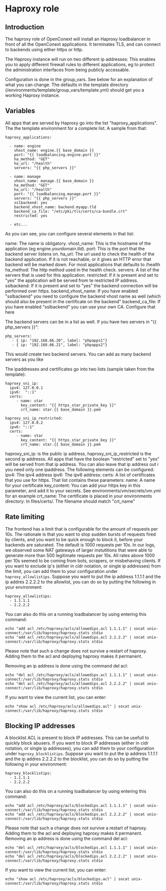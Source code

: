 # Haproxy role

## Introduction
The haproxy role of OpenConext will install an Haproxy loadbalancer in front of all the OpenConext applications. It terminates TLS, and can connect to backends using either https or http. 

The Haproxy instance will run on two different ip addresses: This enables you to apply different firewall rules to different applications, eg to protect the administration interfaces from being publicly accessable. 

Configuration is done in the group_vars. See below for an explanation of what you can change. The defaults in the template directory (/environments/template/group_vars/template.yml) should get you a working Haproxy instance.

## Variables

All apps that are served by Haproxy go into the list "haproxy_applications". The the template environment for a complete list. A sample from that:

```
haproxy_applications:

  - name: engine
    vhost_name: engine.{{ base_domain }}
    port: "{{ loadbalancing.engine.port }}"
    ha_method: "GET"
    ha_url: "/health"
    servers: "{{ php_servers }}"

  - name: manage
    vhost_name: manage.{{ base_domain }}
    ha_method: "GET"
    ha_url: "/health"
    port: "{{ loadbalancing.manage.port }}"
    servers: "{{ php_servers }}"
    sslbackend: yes
    backend_vhost_name: backend.myapp.tld
    backend_ca_file: "/etc/pki/tls/certs/ca-bundle.crt"
    restricted: yes

  - etc...
```

As you can see, you can configure several elements in that list:

name: The name is obligatory. 
vhost_name: This is the hostname of the application (eg engine.yourdomain.tld). 
port: This is the port that the backend server listens on. 
ha_url: The url used to check the health of the backend application. If it is not reachable, or it gives an HTTP error that backend will be marked down. For most applications that defaults to /health
ha_method: The http method used in the health check. 
servers: A list of the servers that is used for  this application. 
restricted: If it is present and set to "yes" the application will be served from te restricted IP address. 
sslbackend: If it is present and set to "yes" the backend connection will be performed over https. 
backend_vhost_name: If you have enabled "sslbackend" you need to configure the backend vhost name as well (which should also be present in the certificate on the backend"
backend_ca_file: If you have enabled "sslbackend" you can use your own CA. Configure that here

The backend servers can be in a list as well. If you have two servers in "{{ php_servers }}":
```
php_servers:
   - { ip: "192.168.66.20", label: "phpapps1"}
   - { ip: "192.168.66.21", label: "phpapps2"}
```
This would create two backend servers. You can add as many backend servers as you like

The ipaddresses and certificates go into two lists (sample taken from the template):
```
haproxy_sni_ip:
  ipv4: 127.0.0.1
  ipv6:  "::1"
  certs: 
     - name: star
       key_content: "{{ https_star_private_key }}"
       crt_name: star.{{ base_domain }}.pem

haproxy_sni_ip_restricted:
  ipv4: 127.0.0.2
  ipv6: "::1"
  certs:
     - name: star
       key_content: "{{ https_star_private_key }}"
       crt_name: star.{{ base_domain }}.pem
```


haproxy_sni_ip: is the public ip address, haproxy_sni_ip_restricted is the second ip addresss. All apps that have the boolean "restricted" set to "yes" will be served from that ip address. You can also leave that ip address out i you need only one ipaddress.
The following elements can be configured:
ipv4: The ipv4 address
ipv6: The ipv6 address:
certs: A list of certificates that you use for https. That list contains these parameters:
 name: A name for your certificate
 key_content: You can add your https key in this parameter, and add it to your secrets. See environments/vm/secrets/vm.yml for an example
 crt_name: The certificate is placed in your environments directory: In files/certs/. The filename should match "crt_name"

## Rate limiting
The frontend has a limit that is configurable for the amount of requests per 10s. The rationale is that you want to stop sudden bursts of requests fired by clients, and you want to be quick enough to block it, before your backends are saturated. The default is 1000 requests per 10s. In our logs, we observed some NAT gateways of larger instutitions that were able to generate more than 500 legitimate requests per 10s. All rates above 1000 per 10s seemed to be coming from bots, scrapers, or misbehaving clients.
If you want to exclude ip's (either in cidr notation, or single ip addresses) from the limit, you can add them to your configuration under ```haproxy_allowlistips```. Suppose you want to put the ip address 1.1.1.1 and the ip addres 2.2.2.2 to the allowlist, you can do so by putting the following in your environment:
```
haproxy_allowlistips:
  - 1.1.1.1
  - 2.2.2.2
```

You can also do this on a running loadbalancer by using entering this command:
```
echo "add acl /etc/haproxy/acls/allowedips.acl 1.1.1.1" | socat unix-connect:/var/lib/haproxy/haproxy.stats stdio
echo "add acl /etc/haproxy/acls/allowedips.acl 2.2.2.2" | socat unix-connect:/var/lib/haproxy/haproxy.stats stdio
```
Please note that such a change does not survive a restart of haproxy. Adding them to the acl and deploying haproxy makes it permanent. 

Removing an ip address is done using the command del acl:
```
echo "del acl /etc/haproxy/acls/allowedips.acl 1.1.1.1" | socat unix-connect:/var/lib/haproxy/haproxy.stats stdio
echo "del acl /etc/haproxy/acls/allowedips.acl 2.2.2.2" | socat unix-connect:/var/lib/haproxy/haproxy.stats stdio
```
If you want to view the current list, you can enter:
```
echo "show acl /etc/haproxy/acls/allowedips.acl" | socat unix-connect:/var/lib/haproxy/haproxy.stats stdio
```

## Blocking IP addresses
A blocklist ACL is present to block IP addresses. This can be usefull to quickly block abusers.
If you want to block IP addresses (either in cidr notation, or single ip addresses), you can add them to your configuration under ```haproxy_blocklistips```. Suppose you want to put the ip address 1.1.1.1 and the ip addres 2.2.2.2 to the blocklist, you can do so by putting the following in your environment:

```
haproxy_blocklistips:
  - 1.1.1.1
  - 2.2.2.2
```

You can also do this on a running loadbalancer by using entering this command:
```
echo "add acl /etc/haproxy/acls/blockedips.acl 1.1.1.1" | socat unix-connect:/var/lib/haproxy/haproxy.stats stdio
echo "add acl /etc/haproxy/acls/blockedips.acl 2.2.2.2" | socat unix-connect:/var/lib/haproxy/haproxy.stats stdio
```
Please note that such a change does not survive a restart of haproxy. Adding them to the acl and deploying haproxy makes it permanent. 
Removing an ip address is done using the command del acl:
```
echo "del acl /etc/haproxy/acls/blockedips.acl 1.1.1.1" | socat unix-connect:/var/lib/haproxy/haproxy.stats stdio
echo "del acl /etc/haproxy/acls/blockedips.acl 2.2.2.2" | socat unix-connect:/var/lib/haproxy/haproxy.stats stdio
```

If you want to view the current list, you can enter:
```
echo "show acl /etc/haproxy/acls/blockedips.acl" | socat unix-connect:/var/lib/haproxy/haproxy.stats stdio
```















